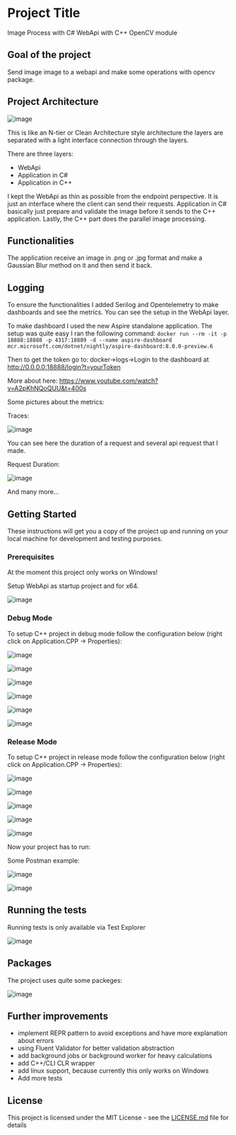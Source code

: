 # Project Title

Image Process with C# WebApi with C++ OpenCV module

## Goal of the project

Send image image to a webapi and make some operations with opencv package.

## Project Architecture

![image](https://github.com/rieszpeti/Image_Processing/assets/40406762/17a30514-72c7-4142-b589-abdd0b8c49df)

This is like an N-tier or Clean Architecture style architecture the layers are separated with a light interface connection through the layers.

There are three layers:
  - WebApi
  - Application in C#
  - Application in C++

I kept the WebApi as thin as possible from the endpoint perspective. It is just an interface where the client can send their requests.
Application in C# basically just prepare and validate the image before it sends to the C++ application. Lastly, the C++ part does the parallel image processing.

## Functionalities

The application receive an image in .png or .jpg format and make a Gaussian Blur method on it and then send it back.

## Logging

To ensure the functionalities I added Serilog and Opentelemetry to make dashboards and see the metrics. You can see the setup in the WebApi layer.

To make dashboard I used the new Aspire standalone application. The setup was quite easy I ran the following command:
 ```docker run --rm -it -p 18888:18888 -p 4317:18889 -d --name aspire-dashboard mcr.microsoft.com/dotnet/nightly/aspire-dashboard:8.0.0-preview.6 ```

Then to get the token go to:
docker->logs->Login to the dashboard at http://0.0.0.0:18888/login?t=yourToken

More about here: https://www.youtube.com/watch?v=A2pKhNQoQUU&t=400s

Some pictures about the metrics:

Traces:

![image](https://github.com/rieszpeti/Image_Processing/assets/40406762/9a6d8e1e-9477-404d-bfcc-0555ac1822e4)

You can see here the duration of a request and several api request that I made.

Request Duration:

![image](https://github.com/rieszpeti/Image_Processing/assets/40406762/d915f123-a7aa-448b-a2ad-efb8953ab843)

And many more...

## Getting Started

These instructions will get you a copy of the project up and running on your local machine for development and testing purposes.

### Prerequisites

At the moment this project only works on Windows!

Setup WebApi as startup project and for x64.

![image](https://github.com/rieszpeti/Image_Processing/assets/40406762/1a6ec020-991e-41d3-93ee-42219d735bd5)

### Debug Mode

To setup C++ project in debug mode follow the configuration below (right click on Application.CPP -> Properties):

![image](https://github.com/rieszpeti/Image_Processing/assets/40406762/3a47d53f-f6a5-40e6-909e-672b5bd7a585)

![image](https://github.com/rieszpeti/Image_Processing/assets/40406762/c19f9d0b-1b2c-425b-9dbd-1f892dc6e908)

![image](https://github.com/rieszpeti/Image_Processing/assets/40406762/66397d52-5bf9-4dad-b031-f109bd51d152)

![image](https://github.com/rieszpeti/Image_Processing/assets/40406762/793c95cc-d51b-41df-84be-d459c5a79d2a)

![image](https://github.com/rieszpeti/Image_Processing/assets/40406762/1249c591-71c4-4de5-a696-3f5dd3f94bac)

![image](https://github.com/rieszpeti/Image_Processing/assets/40406762/a70ec2eb-567e-416e-b1b6-e344db25aae1)

### Release Mode

To setup C++ project in release mode follow the configuration below (right click on Application.CPP -> Properties):

![image](https://github.com/rieszpeti/Image_Processing/assets/40406762/d90bb65c-9bf0-4738-8078-5846bf71e8dd)

![image](https://github.com/rieszpeti/Image_Processing/assets/40406762/8e78be34-8cb3-4d8b-8b49-f789dfc72646)

![image](https://github.com/rieszpeti/Image_Processing/assets/40406762/40ce6f67-5721-47f6-8ff7-0d37f10d4bae)

![image](https://github.com/rieszpeti/Image_Processing/assets/40406762/715b74d4-09a7-428e-a64c-59537ec55e79)

![image](https://github.com/rieszpeti/Image_Processing/assets/40406762/974a85cf-9335-486d-986a-f2a087d2ef8a)

Now your project has to run:

Some Postman example:

![image](https://github.com/rieszpeti/Image_Processing/assets/40406762/61a03c71-c55b-4134-88ec-a7afcc9ac25c)

![image](https://github.com/rieszpeti/Image_Processing/assets/40406762/076b3aad-d2de-45df-8b20-f7a225ddf318)

## Running the tests

Running tests is only available via Test Explorer

![image](https://github.com/rieszpeti/Image_Processing/assets/40406762/ddd48c3c-aff2-4171-ba99-17f6d6e43d03)

## Packages

The project uses quite some packeges:

![image](https://github.com/rieszpeti/Image_Processing/assets/40406762/de86bf6c-f928-4484-9e65-3f42e4be0eb5)

## Further improvements

- implement REPR pattern to avoid exceptions and have more explanation about errors
- using Fluent Validator for better validation abstraction
- add background jobs or background worker for heavy calculations
- add C++/CLI CLR wrapper
- add linux support, because currently this only works on Windows
- Add more tests

## License

This project is licensed under the MIT License - see the [LICENSE.md](LICENSE.md) file for details
